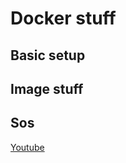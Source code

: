# Docker stuff

## Basic setup

## Image stuff



## Sos
[Youtube]([https://link](https://www.youtube.com/watch?v=pTFZFxd4hOI))
